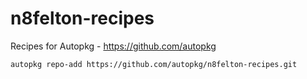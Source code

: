 n8felton-recipes
================

Recipes for Autopkg - https://github.com/autopkg

`autopkg repo-add https://github.com/autopkg/n8felton-recipes.git`
